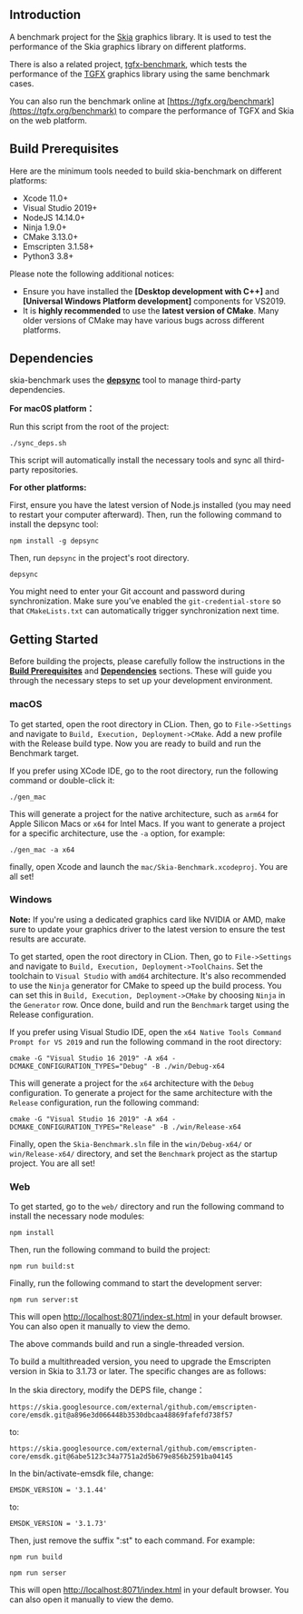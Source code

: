 ## Introduction
A benchmark project for the [Skia](https://skia.org/) graphics library. It is used to test the 
performance of the Skia graphics library on different platforms.

There is also a related project, [tgfx-benchmark](https://github.com/libpag/tgfx-benchmark), which
tests the performance of the [TGFX](https://github.com/Tencent/tgfx) graphics library using the same
benchmark cases.

You can also run the benchmark online at [https://tgfx.org/benchmark](https://tgfx.org/benchmark) to
compare the performance of TGFX and Skia on the web platform.

## Build Prerequisites

Here are the minimum tools needed to build skia-benchmark on different platforms:

- Xcode 11.0+
- Visual Studio 2019+
- NodeJS 14.14.0+
- Ninja 1.9.0+
- CMake 3.13.0+
- Emscripten 3.1.58+
- Python3 3.8+


Please note the following additional notices:

- Ensure you have installed the **[Desktop development with C++]** and **[Universal Windows Platform development]** components for VS2019.
- It is **highly recommended** to use the **latest version of CMake**. Many older versions of CMake may have various bugs across different platforms.

## Dependencies

skia-benchmark uses the [**depsync**](https://github.com/domchen/depsync) tool to manage third-party dependencies.

**For macOS platform：**

Run this script from the root of the project:

```
./sync_deps.sh
```

This script will automatically install the necessary tools and sync all third-party repositories.

**For other platforms:**

First, ensure you have the latest version of Node.js installed (you may need to restart your computer afterward).
Then, run the following command to install the depsync tool:

```
npm install -g depsync
```

Then, run `depsync` in the project's root directory.

```
depsync
```

You might need to enter your Git account and password during synchronization. Make sure you’ve
enabled the `git-credential-store` so that `CMakeLists.txt` can automatically trigger synchronization
next time.

## Getting Started

Before building the projects, please carefully follow the instructions in the
[**Build Prerequisites**](https://github.com/libpag/skia-benchmark?tab=readme-ov-file#build-prerequisites)
and [**Dependencies**](https://github.com/libpag/skia-benchmark?tab=readme-ov-file#dependencies) sections.
These will guide you through the necessary steps to set up your development environment.

### macOS
To get started, open the root directory in CLion. Then, go to `File->Settings` and navigate to
`Build, Execution, Deployment->CMake`. Add a new profile with the Release build type. Now you are
ready to build and run the Benchmark target.

If you prefer using XCode IDE, go to the root directory, run the following command or double-click
it:

```
./gen_mac
```

This will generate a project for the native architecture, such as `arm64` for Apple Silicon Macs or
`x64` for Intel Macs. If you want to generate a project for a specific architecture, use the `-a`
option, for example:

```
./gen_mac -a x64
```    

finally, open Xcode and launch the `mac/Skia-Benchmark.xcodeproj`. You are all set!

### Windows

**Note:** If you're using a dedicated graphics card like NVIDIA or AMD, make sure to update your
graphics driver to the latest version to ensure the test results are accurate.

To get started, open the root directory in CLion. Then, go to `File->Settings` and navigate to
`Build, Execution, Deployment->ToolChains`. Set the toolchain to `Visual Studio` with `amd64`
 architecture. It's also recommended to use the `Ninja` generator for CMake to
speed up the build process. You can set this in `Build, Execution, Deployment->CMake` by choosing
`Ninja` in the `Generator` row. Once done, build and run the `Benchmark` target using the Release
configuration.

If you prefer using Visual Studio IDE, open the `x64 Native Tools Command Prompt for VS 2019` and
run the following command in the root directory:

```
cmake -G "Visual Studio 16 2019" -A x64 -DCMAKE_CONFIGURATION_TYPES="Debug" -B ./win/Debug-x64
```

This will generate a project for the `x64` architecture with the `Debug` configuration. To generate
a project for the same architecture with the `Release` configuration, run the following command:

```
cmake -G "Visual Studio 16 2019" -A x64 -DCMAKE_CONFIGURATION_TYPES="Release" -B ./win/Release-x64
```

Finally, open the `Skia-Benchmark.sln` file in the `win/Debug-x64/` or `win/Release-x64/` directory, and set
the `Benchmark` project as the startup project. You are all set!

### Web
To get started, go to the `web/` directory and run the following command to install the necessary
node modules:

```
npm install
```

Then, run the following command to build the project:

```
npm run build:st
```

Finally, run the following command to start the development server:

```
npm run server:st
```
This will open [http://localhost:8071/index-st.html](http://localhost:8071/index-st.html)
in your default browser. You can also open it manually to view the demo.

The above commands build and run a single-threaded version.

To build a multithreaded version, you need to upgrade the Emscripten version in Skia to 3.1.73 or later. The specific changes are as follows:

In the skia directory, modify the DEPS file, change：
```
https://skia.googlesource.com/external/github.com/emscripten-core/emsdk.git@a896e3d066448b3530dbcaa48869fafefd738f57
```
to:
```
https://skia.googlesource.com/external/github.com/emscripten-core/emsdk.git@6abe5123c34a7751a2d5b679e856b2591ba04145
```
In the bin/activate-emsdk file, change:
```
EMSDK_VERSION = '3.1.44'
```
to:
```
EMSDK_VERSION = '3.1.73'
```
Then, just remove the suffix ":st" to each command. For example:

```
npm run build

npm run serser
``` 
This will open [http://localhost:8071/index.html](http://localhost:8071/index.html)
in your default browser. You can also open it manually to view the demo.

